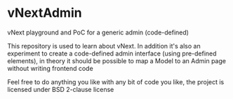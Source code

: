 vNextAdmin
==========

vNext playground and PoC for a generic admin (code-defined)

This repository is used to learn about vNext.
In addition it's also an experiment to create a code-defined admin interface (using pre-defined elements), in theory it should be possible to map a Model to an Admin page without writing frontend code


Feel free to do anything you like with any bit of code you like, the project is licensed under BSD 2-clause license

